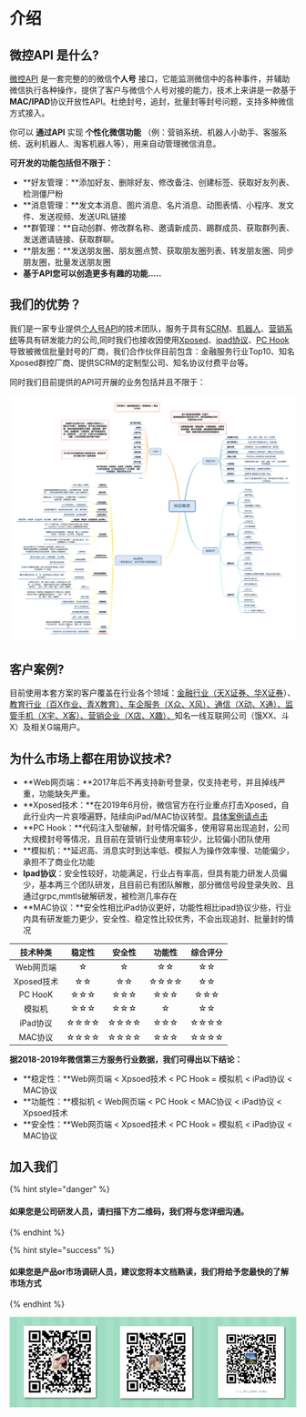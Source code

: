 # 介绍

## 微控API 是什么?   <a id="intro"></a>

[微控API](api-wen-dang/) 是一套完整的的微信**个人号** 接口，它能监测微信中的各种事件，并辅助微信执行各种操作，提供了客户与微信个人号对接的能力，技术上来讲是一款基于**MAC/IPAD**协议开放性API。杜绝封号，追封，批量封等封号问题，支持多种微信方式接入。

你可以 **通过API** 实现 **个性化微信功能** （例：营销系统、机器人小助手、客服系统、返利机器人、淘客机器人等），用来自动管理微信消息。

**可开发的功能包括但不限于：**

* **好友管理：**添加好友、删除好友、修改备注、创建标签、获取好友列表、检测僵尸粉
* **消息管理：**发文本消息、图片消息、名片消息、动图表情、小程序、发文件、发送视频、发送URL链接
* **群管理：**自动创群、修改群名称、邀请新成员、踢群成员、获取群列表、发送邀请链接、获取群聊。
* **朋友圈：**发送朋友圈、朋友圈点赞、获取朋友圈列表、转发朋友圈、同步朋友圈，批量发送朋友圈
* **基于API您可以创造更多有趣的功能.....**

## 我们的优势？ <a id="join-us"></a>

我们是一家专业提供[个人号API](https://weixin.qq.com/)的技术团队，服务于具有[SCRM](https://www.douban.com/note/555655066/)、[机器人](https://app.gitbook.com/@wkteam/s/api/~/edit/drafts/-Llzb6UGMbBY7tEgJjoy/)、[营销系统](www.baidu.com)等具有研发能力的公司,同时我们也接收因使用[Xposed](https://sspai.com/post/45473)、[ipad协议](https://app.gitbook.com/@wkteam/s/api/~/edit/drafts/-Lm3Fy_qCkIq7pig0jkb/)、[PC Hook](https://app.gitbook.com/@wkteam/s/api/~/edit/drafts/-Lm3Fy_qCkIq7pig0jkb/)导致被微信批量封号的厂商，我们合作伙伴目前包含：金融服务行业Top10、知名Xposed群控厂商、提供SCRM的定制型公司、知名协议付费平台等。

同时我们目前提供的API可开展的业务包括并且不限于：

![&#x4E1A;&#x52A1;&#x7CFB;&#x7EDF;&#x5206;&#x652F;](.gitbook/assets/wei-kong-ren-zhi.png)

## 客户案例?

目前使用本套方案的客户覆盖在行业各个领域：[金融行业（天X证券、华X证券](www.baidu.com)）、[教育行业（百X作业、青X教育）、车企服务（X众、X风）、通信（X动、X通）、监管手机（X宇、X客）、营销企业（X店、X趣）、](le-jie-geng-duo/guan-yu-wo-men.md)知名一线互联网公司（饿XX、斗X）及相关G端用户。  

## 为什么市场上都在用协议技术?

* **Web网页端：**2017年后不再支持新号登录，仅支持老号，并且掉线严重，功能缺失严重。
* **Xposed技术：**在2019年6月份，微信官方在行业重点打击Xposed，自此行业内一片哀嚎遍野，陆续向iPad/MAC协议转型。[具体案例请点击](https://mp.weixin.qq.com/s/0sha13ki-iTWi-SJu1EVIw)
* **PC Hook：**代码注入型破解，封号情况偏多，使用容易出现追封，公司大规模封号等情况，且目前在营销行业使用率较少，比较偏小团队使用
* **模拟机：**延迟高、消息实时到达率低、模拟人为操作效率慢、功能偏少，承担不了商业化功能
* **Ipad协议**：安全性较好，功能满足，行业占有率高，但具有能力研发人员偏少，基本两三个团队研发，且目前已有团队解散，部分微信号段登录失败、且通过grpc,mmtls破解研发，被检测几率存在
* **MAC协议：**安全性相比iPad协议更好，功能性相比ipad协议少些，行业内具有研发能力更少，安全性、稳定性比较优秀，不会出现追封、批量封的情况

| 技术种类 | 稳定性 | 安全性 | 功能性 | 综合评分 |
| :---: | :---: | :---: | :---: | :---: |
| Web网页端 | ☆ | ☆ | ☆☆ | ☆☆ |
| Xposed技术 | ☆☆ | ☆☆ | ☆☆☆☆ | ☆☆ |
| PC HooK | ☆☆☆ | ☆☆☆ | ☆☆☆ | ☆☆☆ |
| 模拟机 | ☆☆☆ | ☆☆☆ | ☆ | ☆☆ |
| iPad协议 | ☆☆☆☆ | ☆☆☆☆ | ☆☆☆ | ☆☆☆☆ |
| MAC协议 | ☆☆☆☆ | ☆☆☆☆ | ☆☆☆ | ☆☆☆☆ |

**据2018-2019年微信第三方服务行业数据，我们可得出以下结论：**

* **稳定性：**Web网页端 &lt; Xpsoed技术 &lt; PC Hook =  模拟机 &lt; iPad协议 &lt; MAC协议 
* **功能性：**模拟机 &lt; Web网页端 &lt;  PC Hook &lt;  MAC协议 &lt; iPad协议 &lt;   Xpsoed技术  
* **安全性：**Web网页端 &lt;  Xpsoed技术 &lt; PC Hook =  模拟机 &lt;  iPad协议 &lt;  MAC协议 

## 加入我们   <a id="join-us"></a>

{% hint style="danger" %}
#### 如果您是公司研发人员，请扫描下方二维码，我们将与您详细沟通。
{% endhint %}

{% hint style="success" %}
#### 如果您是产品or市场调研人员，建议您将本文档熟读，我们将给予您最快的了解市场方式
{% endhint %}

![      &#x552E;&#x524D;&#x5BA2;&#x670D;-&#x53EF;&#x53EF;                                          &#x552E;&#x524D;&#x5BA2;&#x670D;-&#x5C0F;&#x8BFA;                                      &#x4EA7;&#x54C1;&#x8D1F;&#x8D23;&#x4EBA;-&#x674E;&#x7ECF;&#x7406;](.gitbook/assets/image%20%2839%29.png)

